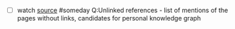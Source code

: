 - [ ] watch  [source](https://www.youtube.com/watch?v=vxOffM_tVHI) #someday Q:Unlinked references   - list of mentions of the pages without links, candidates for personal knowledge graph
